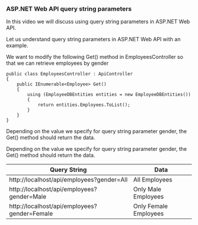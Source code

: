 ### ASP.NET Web API query string parameters 

In this video we will discuss using query string parameters in ASP.NET Web API.



Let us understand query string parameters in ASP.NET Web API with an example.

We want to modify the following Get() method in EmployeesController so that we can retrieve employees by gender

    public class EmployeesController : ApiController
    {
        public IEnumerable<Employee> Get()
        {
            using (EmployeeDBEntities entities = new EmployeeDBEntities())
            {
                return entities.Employees.ToList();
            }
        }
    }

Depending on the value we specify for query string parameter gender, the Get() method should return the data.

Depending on the value we specify for query string parameter gender, the Get() method should return the data.

Query String | Data
------------ | ----
http://localhost/api/employees?gender=All | All Employees
http://localhost/api/employees?gender=Male | Only Male Employees
http://localhost/api/employees?gender=Female | Only Female Employees
